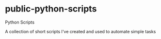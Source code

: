 # public-python-scripts
Python Scripts 

A collection of short scripts I've created and used to automate simple tasks
